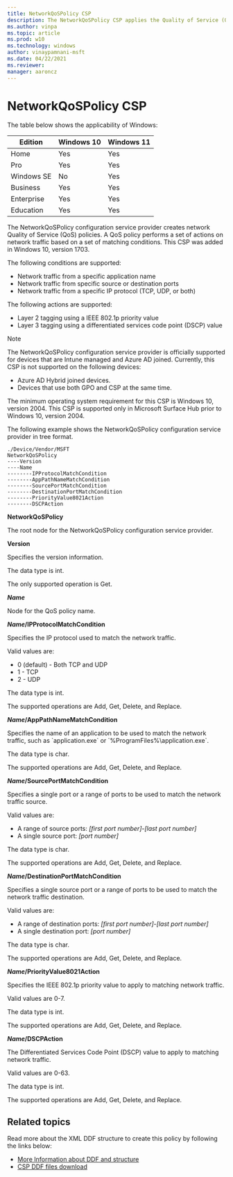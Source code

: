 ```yaml
---
title: NetworkQoSPolicy CSP
description: The NetworkQoSPolicy CSP applies the Quality of Service (QoS) policy for Microsoft Surface Hub. This CSP was added in Windows 10, version 1703.
ms.author: vinpa
ms.topic: article
ms.prod: w10
ms.technology: windows
author: vinaypamnani-msft
ms.date: 04/22/2021
ms.reviewer:
manager: aaroncz
---
```


# NetworkQoSPolicy CSP

The table below shows the applicability of Windows:

|Edition|Windows 10|Windows 11|
|--- |--- |--- |
|Home|Yes|Yes|
|Pro|Yes|Yes|
|Windows SE|No|Yes|
|Business|Yes|Yes|
|Enterprise|Yes|Yes|
|Education|Yes|Yes|

The NetworkQoSPolicy configuration service provider creates network Quality of Service (QoS) policies. A QoS policy performs a set of actions on network traffic based on a set of matching conditions. This CSP was added in Windows 10, version 1703.

The following conditions are supported:
- Network traffic from a specific application name
- Network traffic from specific source or destination ports
- Network traffic from a specific IP protocol (TCP, UDP, or both)

The following actions are supported:
- Layer 2 tagging using a IEEE 802.1p priority value
- Layer 3 tagging using a differentiated services code point (DSCP) value

> [!NOTE]
> The NetworkQoSPolicy configuration service provider is officially supported for devices that are Intune managed and Azure AD joined. Currently, this CSP is not supported on the following devices:
> - Azure AD Hybrid joined devices.
> - Devices that use both GPO and CSP at the same time.
>
> The minimum operating system requirement for this CSP is Windows 10, version 2004. This CSP is supported only in Microsoft Surface Hub prior to Windows 10, version 2004.

The following example shows the NetworkQoSPolicy configuration service provider in tree format.
```
./Device/Vendor/MSFT
NetworkQoSPolicy
----Version
----Name
--------IPProtocolMatchCondition
--------AppPathNameMatchCondition
--------SourcePortMatchCondition
--------DestinationPortMatchCondition
--------PriorityValue8021Action
--------DSCPAction
```
<a href="" id="networkqospolicy"></a>**NetworkQoSPolicy**
<p>The root node for the NetworkQoSPolicy configuration service provider.</p>

<a href="" id="version"></a>**Version**
<p>Specifies the version information.

<p>The data type is int.

<p>The only supported operation is Get.

<a href="" id="name"></a>***Name***
<p>Node for the QoS policy name.

<a href="" id="name-ipprotocolmatchcondition"></a>***Name*/IPProtocolMatchCondition**
<p>Specifies the IP protocol used to match the network traffic.

<p>Valid values are:

- 0 (default) - Both TCP and UDP
- 1 - TCP
- 2 - UDP

<p>The data type is int.

<p>The supported operations are Add, Get, Delete, and Replace.

<a href="" id="name-apppathnamematchcondition"></a>***Name*/AppPathNameMatchCondition**
<p>Specifies the name of an application to be used to match the network traffic, such as `application.exe` or `%ProgramFiles%\application.exe`.

<p>The data type is char.

<p>The supported operations are Add, Get, Delete, and Replace.

<a href="" id="name-sourceportmatchcondition"></a>***Name*/SourcePortMatchCondition**
<p>Specifies a single port or a range of ports to be used to match the network traffic source.

<p>Valid values are:

-   A range of source ports: _[first port number]_-_[last port number]_
-   A single source port: _[port number]_

<p>The data type is char.

<p>The supported operations are Add, Get, Delete, and Replace.

<a href="" id="name-destinationportmatchcondition"></a>***Name*/DestinationPortMatchCondition**
<p>Specifies a single source port or a range of ports to be used to match the network traffic destination.

<p>Valid values are:

-   A range of destination ports: _[first port number]_-_[last port number]_
-   A single destination port: _[port number]_

<p>The data type is char.

<p>The supported operations are Add, Get, Delete, and Replace.

<a href="" id="name-priorityvalue8021action"></a>***Name*/PriorityValue8021Action**
<p>Specifies the IEEE 802.1p priority value to apply to matching network traffic.

<p>Valid values are 0-7.

<p>The data type is int.

<p>The supported operations are Add, Get, Delete, and Replace.

<a href="" id="name-dscpaction"></a>***Name*/DSCPAction**
<p>The Differentiated Services Code Point (DSCP) value to apply to matching network traffic.

<p>Valid values are 0-63.

<p>The data type is int.

<p>The supported operations are Add, Get, Delete, and Replace.


## Related topics

Read more about the XML DDF structure to create this policy by following the links below:

- [More Information about DDF and structure](networkqospolicy-ddf.md)
- [CSP DDF files download](configuration-service-provider-ddf.md)
